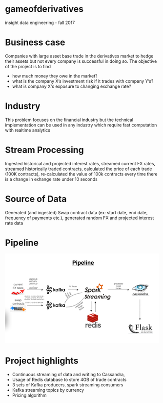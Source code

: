 # gameofderivatives
insight data engineering - fall 2017

# Business case
Companies with large asset base trade in the derivatives market to hedge their assets but not every company is successful in doing so. The objective of the project is to find 
  - how much money they owe in the market?
  - what is the company X’s investment risk if it trades with company Y’s?
  - what is company X's exposure to changing exchange rate?

# Industry
This problem focuses on the financial industry but the technical implementation can be used in any industry which require fast computation with realtime analytics

# Stream Processing
Ingested historical and projected interest rates, streamed current FX rates, streamed historically traded contracts, calculated the price of each trade (100K contracts), re-calculated the value of 100k contracts every time there is a change in exhange rate under 10 seconds

# Source of Data
Generated (and ingested) Swap contract data (ex: start date, end date, frequency of payments etc.), generated random FX and projected interest rate data

# Pipeline
<img src="https://raw.githubusercontent.com/github81/gameofderivatives/master/images/pipeline.png.tiff"></img>

# Project highlights
- Continuous streaming of data and writing to Cassandra, 
- Usage of Redis database to store 4GB of trade contracts
- 3 sets of Kafka producers, spark streaming consumers
- Kafka streaming topics by currency
- Pricing algorithm

